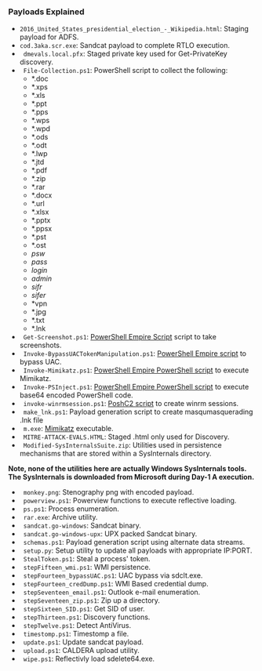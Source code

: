 ### Payloads Explained
* ```2016_United_States_presidential_election_-_Wikipedia.html```: Staging payload for ADFS.
* ```cod.3aka.scr.exe```: Sandcat payload to complete RTLO execution.
* ``` dmevals.local.pfx```: Staged private key used for Get-PrivateKey discovery.
* ``` File-Collection.ps1```: PowerShell script to collect the following: 
    * *.doc
    * *.xps
    * *.xls
    * *.ppt
    * *.pps
    * *.wps
    * *.wpd
    * *.ods
    * *.odt
    * *.lwp
    * *.jtd
    * *.pdf
    * *.zip
    * *.rar
    * *.docx
    * *.url
    * *.xlsx
    * *.pptx
    * *.ppsx
    * *.pst
    * *.ost
    * *psw*
    * *pass*
    * *login*
    * *admin*
    * *sifr*
    * *sifer*
    * *vpn
    * *.jpg
    * *.txt
    * *.lnk
* ``` Get-Screenshot.ps1```: [PowerShell Empire Script](https://github.com/EmpireProject/Empire/blob/master/data/module_source/collection/Get-Screenshot.ps1) script to take screenshots.
* ``` Invoke-BypassUACTokenManipulation.ps1```: [PowerShell Empire script](https://github.com/EmpireProject/Empire/blob/master/data/module_source/privesc/Invoke-BypassUACTokenManipulation.ps1) to bypass UAC.
* ``` Invoke-Mimikatz.ps1```: [PowerShell Empire PowerShell script](https://github.com/EmpireProject/Empire/blob/master/data/module_source/credentials/Invoke-Mimikatz.ps1) to execute Mimikatz.
* ``` Invoke-PSInject.ps1```: [PowerShell Empire PowerShell script](https://github.com/EmpireProject/Empire/blob/master/data/module_source/management/Invoke-PSInject.ps1) to execute base64 encoded PowerShell code.
* ``` invoke-winrmsession.ps1```: [PoshC2 script](https://github.com/nettitude/PoshC2/blob/master/resources/modules/Invoke-WinRMSession.ps1) to create winrm sessions.
* ``` make_lnk.ps1```: Payload generation script to create masqumasquerading .lnk file
* ``` m.exe```: [Mimikatz](https://github.com/gentilkiwi/mimikatz) executable.
* ``` MITRE-ATTACK-EVALS.HTML```: Staged .html only used for Discovery.
* ``` Modified-SysInternalsSuite.zip```: Utilities used in persistence mechanisms that are stored within a SysInternals directory. 

**Note, none of the utilities here are actually Windows SysInternals tools.
The SysInternals is downloaded from Microsoft during Day-1 A execution.**

* ``` monkey.png```: Stenography png with encoded payload.
* ``` powerview.ps1```: Powerview functions to execute reflective loading.
* ``` ps.ps1```: Process enumeration.
* ``` rar.exe```: Archive utility.
* ``` sandcat.go-windows```: Sandcat binary.
* ``` sandcat.go-windows-upx```: UPX packed Sandcat binary.
* ``` schemas.ps1```: Payload generation script using alternate data streams.
* ``` setup.py```: Setup utility to update all payloads with appropriate IP:PORT.
* ``` StealToken.ps1```: Steal a process' token.
* ``` stepFifteen_wmi.ps1```: WMI persistence.
* ``` stepFourteen_bypassUAC.ps1```: UAC bypass via sdclt.exe.
* ``` stepFourteen_credDump.ps1```: WMI Based credential dump.
* ``` stepSeventeen_email.ps1```: Outlook e-mail enumeration.
* ``` stepSeventeen_zip.ps1```: Zip up a directory.
* ``` stepSixteen_SID.ps1```: Get SID of user.
* ``` stepThirteen.ps1```: Discovery functions.
* ``` stepTwelve.ps1```: Detect AntiVirus.
* ``` timestomp.ps1```: Timestomp a file.
* ``` update.ps1```: Update sandcat payload.
* ``` upload.ps1```: CALDERA upload utility.
* ``` wipe.ps1```: Reflectivly load sdelete64.exe.
